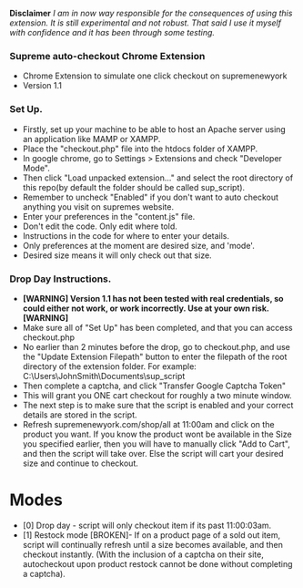 **Disclaimer** 
*I am in now way responsible for the consequences of using this extension. It is still experimental and not robust. That said I use it myself with confidence and it has been through some testing.*

### **Supreme auto-checkout Chrome Extension** ###

* Chrome Extension to simulate one click checkout on supremenewyork
* Version 1.1

### Set Up. ###

* Firstly, set up your machine to be able to host an Apache server using an application like MAMP or XAMPP.
* Place the "checkout.php" file into the htdocs folder of XAMPP.
* In google chrome, go to Settings > Extensions and check "Developer Mode".
* Then click "Load unpacked extension..." and select the root directory of this repo(by default the folder should be called sup_script).
* Remember to uncheck "Enabled" if you don't want to auto checkout anything you visit on supremes website.
* Enter your preferences in the "content.js" file.
* Don't edit the code. Only edit where told.
* Instructions in the code for where to enter your details.
* Only preferences at the moment are desired size, and 'mode'.
* Desired size means it will only check out that size.

### Drop Day Instructions. ###

* **[WARNING] Version 1.1 has not been tested with real credentials, so could either not work, or work incorrectly. Use at your own risk. [WARNING]**
* Make sure all of "Set Up" has been completed, and that you can access checkout.php
* No earlier than 2 minutes before the drop, go to checkout.php, and use the "Update Extension Filepath" button to enter the filepath of the root directory of the extension folder. For example: C:\Users\JohnSmith\Documents\sup_script
* Then complete a captcha, and click "Transfer Google Captcha Token"
* This will grant you ONE cart checkout for roughly a two minute window.
* The next step is to make sure that the script is enabled and your correct details are stored in the script.
* Refresh supremenewyork.com/shop/all at 11:00am and click on the product you want. If you know the product wont be available in the Size you specified earlier, then you will have to manually click "Add to Cart", and then the script will take over. Else the script will cart your desired size and continue to checkout.

# Modes #
* [0] Drop day - script will only checkout item if its past 11:00:03am.
* [1] Restock mode [BROKEN]- If on a product page of a sold out item, script will continually refresh until a size becomes available, and then checkout instantly. (With the inclusion of a captcha on their site, autocheckout upon product restock cannot be done without completing a captcha).